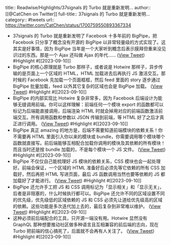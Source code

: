 title:: Readwise/Highlights/37signals 的 Turbo 就是重新发明...
author:: [[@CatChen on Twitter]]
full-title:: 37signals 的 Turbo 就是重新发明...
category:: #tweets
url:: https://twitter.com/CatChen/status/1700759550893367334

- 37signals 的 Turbo 就是重新发明了 Facebook 十多年前的 BigPipe，把 Facebook 只分享了概念没有开源的 BigPipe 以非常轻量级的方式实现了。这其实是好事情，因为 BigPipe 当年是一个大家听到概念后表示膜拜但重来没见识过的东西。那是一个 Ajax 还叫做 Ajax 的年代…… ([View Tweet](https://twitter.com/CatChen/status/1700759550893367334)) #Highlight #[[2023-09-10]]
- BigPipe 的核心原理就是 Turbo 那样子，或者说是 Hotwire 那样子，异步传输的是页面上一个区域的 HTML，HTML 加载进去后再执行 JS 激活交互。那时候的 Facebook 先加载一个页面框框，然后 feed 里面的 story 逐步通过 BigPipe 批量加载，feed 以外其它复杂的区域也会是 BigPipe 加载。 ([View Tweet](https://twitter.com/CatChen/status/1700759553762341286)) #Highlight #[[2023-09-10]]
- BigPipe 的内部实现比 Hotwire 复杂非常多，因为 Facebook 后端设计为能够无缝调用前端。你可以这样理解：前端任何一个模块 export 的函数都可以标记为后端能直接调用，后端渲染 HTML 时就会掉用对应的前端函数激活前端交互。所有调用函数和参数以 JSON 传输到前端，等 HTML 好了之后才真正进行调用。 ([View Tweet](https://twitter.com/CatChen/status/1700759555754566015)) #Highlight #[[2023-09-10]]
- BigPipe 真正 amazing 的地方是，后端不需要知道前端模块的依赖关系！你不需要再 HTML 里面引入你以来的模块或 bundle，你需要调用哪个模块哪个函数就直接写。前后端能够互相配合加载你调用的模块及其依赖的所有模块！而且当时还是按 bundle 加载的，不是每个模块一个 JS 文件。 ([View Tweet](https://twitter.com/CatChen/status/1700759557679763473)) #Highlight #[[2023-09-10]]
- BigPipe 不仅仅自己能梳理好 JS 模块的依赖关系，CSS 模块也会一起处理好。前端会保证，一个区域的 HTML 准备好后必须先等它依赖的所有 CSS 加载好，然后再把 HTML 写进页面，最后 JS 函数调用当然也要等依赖的 JS 都加载好了才能进行。 ([View Tweet](https://twitter.com/CatChen/status/1700759559756026129)) #Highlight #[[2023-09-10]]
- BigPipe 还允许手工把 JS 和 CSS 调用标记为「显示相关」和「显示无关」，后者是非阻塞的，什么时候执行都可以。BigPipe 还允许不同的区域设置不同的优先级，优先级低的区域依赖的 JS 和 CSS 必须先让道给优先级高的区域的依赖。这些功能是多次迭代加上去的，最后复杂到非常难以维护。 ([View Tweet](https://twitter.com/CatChen/status/1700759561731486113)) #Highlight #[[2023-09-10]]
- 这种必须前后端配合的工具，只开源一端没有用。Hotwire 显然没有 GraphQL 那种想要推动社区做多种语言且互相兼容的前后端的志向，现在 Turbo 把前端的信心搞死了，后面就不会再有人关注了。 ([View Tweet](https://twitter.com/CatChen/status/1700759564185223330)) #Highlight #[[2023-09-10]]